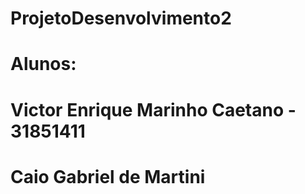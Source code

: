 # ProjetoDesenvolvimento2
# Alunos:
# Victor Enrique Marinho Caetano - 31851411
# Caio Gabriel de Martini
